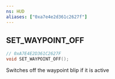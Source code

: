 ```yaml
---
ns: HUD
aliases: ["0xa7e4e2d361c2627f"]
---
```

## SET_WAYPOINT_OFF

```c
// 0xA7E4E2D361C2627F
void SET_WAYPOINT_OFF();
```

Switches off the waypoint blip if it is active

